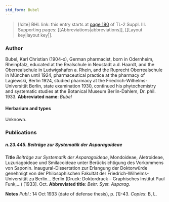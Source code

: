 ```yaml
---
std_form: Bubel
---
```


> [!cite] BHL link: this entry starts at [page 180](https://www.biodiversitylibrary.org/page/33266487) of TL-2 Suppl. III.
> Supporting pages: [[Abbreviations|abbreviations]], [[Layout key|layout key]].

### Author

Bubel, Karl Christian (1904-x), German pharmacist, born in Odernheim, Rheinpfalz, educated at the Realschule in Neustadt a.d. Haardt, and the Oberrealschule in Ludwigshafen a. Rhein, and the Ruprecht Oberrealschule in München until 1924, pharmaceutical practice at the pharmacy of Lagiewski, Berlin 1924, studied pharmacy at the Friedrich-Wilhelms-Universität Berlin, state examination 1930, continued his phytochemistry and systematic studies at the Botanical Museum Berlin-Dahlem, Dr. phil. 1933. 
**Abbreviated name**: *Bubel*

#### Herbarium and types

Unknown.

### Publications

##### n.23.445. Beiträge zur Systematik der Asparagoideae

**Title**
*Beiträge zur Systematik der Asparagoideae*, Mondoideae, Aletroideae, Luzuriagoideae und Smilacoideae unter Berücksichtigung des Vorkommens von Saponin. Inaugural-Dissertation zur Erlangung der Doktorwürde genehmigt von der Philosophischen Fakultät der Friedrich-Wilhelms-Universität zu Berlin... Berlin (Druck: Doktordruck – Graphisches Institut Paul Funk,...) \[1933\]. Oct.
**Abbreviated title**: *Beitr. Syst. Asparag.*

**Notes**
*Publ*.: 14 Oct 1933 (date of defense thesis), p. \[1\]-43. *Copies*: B, L.

